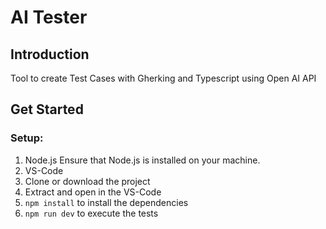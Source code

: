 # AI Tester

## Introduction

Tool to create Test Cases with Gherking and  Typescript using Open AI API

## Get Started

### Setup:
1. Node.js Ensure that Node.js is installed on your machine.
1. VS-Code
1. Clone or download the project
1. Extract and open in the VS-Code
1. `npm install` to install the dependencies
1. `npm run dev` to execute the tests

